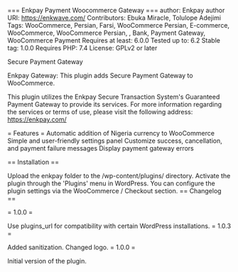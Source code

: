 === Enkpay Payment Woocommerce Gateway ===
author: Enkpay
author URI: https://enkwave.com/
Contributors: Ebuka Miracle,   Tolulope Adejimi
Tags: WooCommerce, Persian, Farsi, WooCommerce Persian, E-commerce, WooCommerce, WooCommerce Persian, , Bank, Payment Gateway, WooCommerce Payment
Requires at least: 6.0.0
Tested up to: 6.2
Stable tag: 1.0.0
Requires PHP: 7.4
License: GPLv2 or later

Secure Payment Gateway 

Enkpay Gateway: This plugin adds  Secure Payment Gateway to WooCommerce.

This plugin utilizes the Enkpay Secure Transaction System's Guaranteed Payment Gateway to provide its services. For more information regarding the services or terms of use, please visit the following address:
https://enkpay.com/


= Features =
Automatic addition of Nigeria currency to WooCommerce
Simple and user-friendly settings panel
Customize success, cancellation, and payment failure messages
Display payment gateway errors

== Installation ==

Upload the enkpay folder to the /wp-content/plugins/ directory.
Activate the plugin through the 'Plugins' menu in WordPress.
You can configure the plugin settings via the WooCommerce / Checkout section.
== Changelog ==

= 1.0.0 =

Use plugins_url for compatibility with certain WordPress installations.
= 1.0.3 =

Added sanitization.
Changed logo.
= 1.0.0 =

Initial version of the plugin.